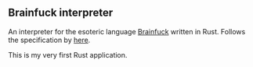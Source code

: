 ## Brainfuck interpreter
An interpreter for the esoteric language [Brainfuck](https://en.wikipedia.org/wiki/Brainfuck) written in Rust. Follows the specification by  [here](https://github.com/brain-lang/brainfuck). 

This is my very first Rust application.
